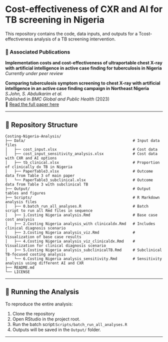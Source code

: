 # Cost-effectiveness of CXR and AI for TB screening in Nigeria 

This repository contains the code, data inputs, and outputs for a Tcost-effectiveness analysis of a TB screening intervention.

### 📄 Associated Publications
**Implementation costs and cost-effectiveness of ultraportable chest X-ray with artificial intelligence in active case finding for tuberculosis in Nigeria**  
*Currently under peer review*

**Comparing tuberculosis symptom screening to chest X-ray with artificial intelligence in an active case finding campaign in Northeast Nigeria**  
_S.John, S. Abdulkarim et al._  
Published in *BMC Global and Public Health* (2023)  
📄 [Read the full paper here](https://doi.org/10.1186/s44263-023-00017-2)

---

## 📁 Repository Structure

```
Costing-Nigeria-Analysis/
├── Data/                                                # Input data files
│   ├── cost_input.xlsx                                  # Cost data
│   ├── cost_input_sensitivity_analysis.xlsx             # Cost data with CXR and AI options
│   ├── tb_clinical.xlsx                                 # Proportion of clinically dx TB in Nigeria
│   ├── PaperTable3.xlsx                                 # Outcome data from Table 3 of main paper
│   └── PaperTable3_subclinical.xlsx                     # Outcome data from Table 3 with subclinical TB
├── Output/                                              # Output tables and figures
├── Scripts/                                             # R Markdown analysis files
│   ├── 0.batch_run_all_analyses.R                       # Batch script to run all Rmd files in sequence
│   ├── 1.Costing Nigeria analysis.Rmd                   # Base case cost analysis
│   ├── 2.Costing Nigeria analysis_with clinicaldx.Rmd   # Includes clinical diagnosis scenario
│   ├── 3.Costing Nigeria analysis_viz.Rmd               # Visualization of base case results
│   ├── 4.Costing Nigeria analysis_viz_clinicaldx.Rmd    # Visualization for clinical diagnosis scenario
│   ├── 5.Costing Nigeria analysis_subclinicalTB.Rmd     # Subclinical TB-focused costing analysis
│   └── 6.Costing Nigeria analysis_sensitivity.Rmd       # Sensitivity analysis using different AI and CXR
├── README.md
└── LICENSE
```

---

## 🚀 Running the Analysis

To reproduce the entire analysis:

1. Clone the repository
2. Open RStudio in the project root.
3. Run the batch script:`Scripts/batch_run_all_analyses.R`
4. Outputs will be saved in the `Output/` folder.

---
